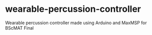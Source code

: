 # wearable-percussion-controller
Wearable percussion controller made using Arduino and MaxMSP for BScMAT Final
